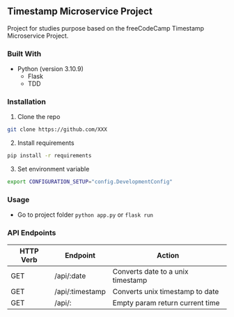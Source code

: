 ## Timestamp Microservice Project


Project for studies purpose based on the freeCodeCamp Timestamp Microservice Project.

### Built With
- Python (version 3.10.9)
    - Flask
    - TDD

### Installation

1. Clone the repo
```sh
git clone https://github.com/XXX
```

2. Install requirements
```sh
pip install -r requirements
```

3. Set environment variable
```sh
export CONFIGURATION_SETUP="config.DevelopmentConfig"
```

### Usage
- Go to project folder
`python app.py` or `flask run`

### API Endpoints
| HTTP Verb | Endpoint | Action |
| --- | --- | --- |
| GET | /api/:date |  Converts date to a unix timestamp|
| GET | /api/:timestamp |  Converts unix timestamp to date|
| GET | /api/: | Empty param return current time |